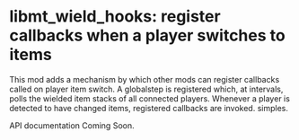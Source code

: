 # libmt_wield_hooks: register callbacks when a player switches to items

This mod adds a mechanism by which other mods can register callbacks called on player item switch.
A globalstep is registered which, at intervals, polls the wielded item stacks of all connected players.
Whenever a player is detected to have changed items, registered callbacks are invoked. simples.

API documentation Coming Soon.
